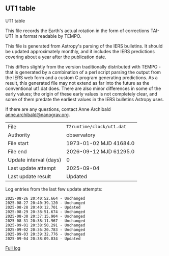
## UT1 table

UT1 table

This file records the Earth's actual rotation in the form of
corrections TAI-UT1 in a format readable by TEMPO.

This file is generated from Astropy's parsing of the IERS
bulletins. It should be updated approximately monthly, and it
includes the IERS predictions covering about a year after the
publication date.

This differs slightly from the version traditionally distributed
with TEMPO - that is generated by a combination of a perl script
parsing the output from the IERS web form and a custom C program
generating predictions. As a result, this generated file may not
extend as far into the future as the conventional ut1.dat does.
There are also minor differences in some of the early values; the
origin of these early values is not completely clear, and some of
them predate the earliest values in the IERS bulletins Astropy uses.

If there are any questions, contact Anne Archibald
<anne.archibald@nanograv.org>.

|     |     |
|:--- |:--- |
| File | `T2runtime/clock/ut1.dat` |
| Authority | observatory |
| File start | 1973-01-02 MJD 41684.0 |
| File end | 2026-09-12 MJD 61295.0 |
| Update interval (days) | 0 |
| Last update attempt | 2025-09-04 |
| Last update result | Updated |

Log entries from the last few update attempts:
```
2025-08-26 20:40:52.664 - Unchanged
2025-08-27 20:40:39.120 - Unchanged
2025-08-28 20:40:12.701 - Updated
2025-08-29 20:38:51.674 - Unchanged
2025-08-30 20:37:15.904 - Unchanged
2025-08-31 20:38:11.967 - Unchanged
2025-09-01 20:38:50.291 - Unchanged
2025-09-02 20:36:20.783 - Unchanged
2025-09-03 20:39:32.776 - Unchanged
2025-09-04 20:38:09.834 - Updated
```
[Full log](https://raw.githubusercontent.com/ipta/pulsar-clock-corrections/main/log/T2runtime/clock/ut1.dat.log)
